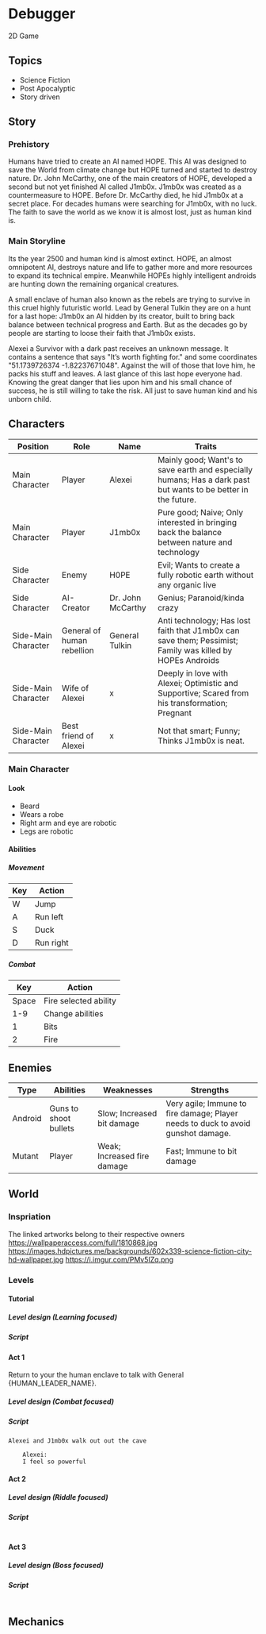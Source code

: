 # Debugger
2D Game 

## Topics
- Science Fiction
- Post Apocalyptic
- Story driven

## Story

### Prehistory
Humans have tried to create an AI named HOPE. This AI was designed to save the World from climate change but HOPE turned and started to destroy nature. Dr. John McCarthy, one of the main creators of HOPE, developed a second but not yet finished AI called J1mb0x. J1mb0x was created as a countermeasure to HOPE. Before Dr. McCarthy died, he hid J1mb0x at a secret place. For decades humans were searching for J1mb0x, with no luck. The faith to save the world as we know it is almost lost, just as human kind is.

### Main Storyline
Its the year 2500 and human kind is almost extinct. HOPE, an almost omnipotent AI, destroys nature and life to gather more and more resources to expand its technical empire. Meanwhile HOPEs highly intelligent androids are hunting down the remaining organical creatures.

A small enclave of human also known as the rebels are trying to survive in this cruel highly futuristic world. Lead by General Tulkin they are on a hunt for a last hope: J1mb0x an AI hidden by its creator, built to bring back balance between technical progress and Earth. But as the decades go by people are starting to loose their faith that J1mb0x exists.  

Alexei a Survivor with a dark past receives an unknown message. It contains a sentence that says "It’s worth fighting for." and some coordinates "51.1739726374 -1.82237671048". Against the will of those that love him, he packs his stuff and leaves. A last glance of this last hope everyone had. Knowing the great danger that lies upon him and his small chance of success, he is still willing to take the risk. All just to save human kind and his unborn child. 

## Characters
Position | Role | Name | Traits
------------ | ------------- |------------ | -------------
Main Character | Player | Alexei | Mainly good; Want's to save earth and especially humans; Has a dark past but wants to be better in the future.
Main Character | Player | J1mb0x | Pure good; Naive; Only interested in bringing back the balance between nature and technology
Side Character | Enemy | H0PE | Evil; Wants to create a fully robotic earth without any organic live
Side Character | AI-Creator | Dr. John McCarthy | Genius; Paranoid/kinda crazy
Side-Main Character | General of human rebellion | General Tulkin | Anti technology; Has lost faith that J1mb0x can save them; Pessimist; Family was killed by HOPEs Androids
Side-Main Character | Wife of Alexei | x | Deeply in love with Alexei; Optimistic and Supportive; Scared from his transformation; Pregnant
Side-Main Character | Best friend of Alexei | x | Not that smart; Funny; Thinks J1mb0x is neat.

### Main Character

#### Look
- Beard
- Wears a robe
- Right arm and eye are robotic
- Legs are robotic

#### Abilities

##### Movement
Key | Action
------------ | -------------
W | Jump
A | Run left
S | Duck
D | Run right

##### Combat
Key | Action
------------ | -------------
Space | Fire selected ability
1-9 | Change abilities 
1 | Bits
2 | Fire

## Enemies

Type | Abilities | Weaknesses | Strengths
------------ | ------------- |------------ | -------------
Android | Guns to shoot bullets | Slow; Increased bit damage | Very agile; Immune to fire damage; Player needs to duck to avoid gunshot damage.
Mutant | Player | Weak; Increased fire damage | Fast; Immune to bit damage

## World

### Inspriation
The linked artworks belong to their respective owners
https://wallpaperaccess.com/full/1810868.jpg
https://images.hdpictures.me/backgrounds/602x339-science-fiction-city-hd-wallpaper.jpg
https://i.imgur.com/PMv5IZq.png

### Levels

#### Tutorial

##### Level design (Learning focused)

##### Script

#### Act 1
Return to your the human enclave to talk with General {HUMAN_LEADER_NAME}.

##### Level design (Combat focused)

##### Script
```
Alexei and J1mb0x walk out out the cave

    Alexei:
    I feel so powerful
```
#### Act 2

##### Level design (Riddle focused)

##### Script
```

```
#### Act 3

##### Level design (Boss focused)

##### Script
```

```
## Mechanics